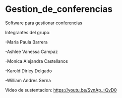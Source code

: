 # Gestion_de_conferencias
Software para gestionar conferencias 

Integrantes del grupo:

-Maria Paula Barrera

-Ashlee Vanessa Campaz

-Monica Alejandra Castellanos

-Karold Dirley Delgado

-William Andres Serna

Video de sustentacion: 
https://youtu.be/SynAp_-QvD0
